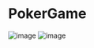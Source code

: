 # PokerGame

![image](https://user-images.githubusercontent.com/72870423/208305274-02c5b2e5-0128-4f5d-8abd-b7c2bb517be6.png)
![image](https://user-images.githubusercontent.com/72870423/208305352-22d54da8-a062-4957-9321-0a94b3b3e4c1.png)
